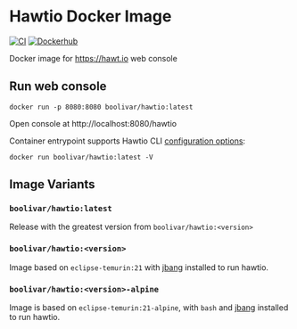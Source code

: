 # Hawtio Docker Image

[![CI](https://github.com/boolivar/docker-hawtio/actions/workflows/ci.yml/badge.svg)](https://github.com/boolivar/docker-hawtio/actions/workflows/ci.yml)
[![Dockerhub](https://img.shields.io/docker/v/boolivar/hawtio)](https://hub.docker.com/repository/docker/boolivar/hawtio/general)

Docker image for https://hawt.io web console

## Run web console
```
docker run -p 8080:8080 boolivar/hawtio:latest
```
Open console at http://localhost:8080/hawtio

Container entrypoint supports Hawtio CLI [configuration options](https://hawt.io/docs/get-started.html#_running_from_cli_jbang):
```
docker run boolivar/hawtio:latest -V
```
## Image Variants

### `boolivar/hawtio:latest`

Release with the greatest version from `boolivar/hawtio:<version>`

### `boolivar/hawtio:<version>`

Image based on `eclipse-temurin:21` with [jbang](https://www.jbang.dev/) installed to run hawtio.

### `boolivar/hawtio:<version>-alpine`

Image is based on `eclipse-temurin:21-alpine`, with `bash` and [jbang](https://www.jbang.dev/) installed to run hawtio.
